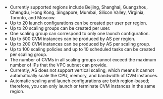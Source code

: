 - Currently supported regions include Beijing, Shanghai, Guangzhou, Chengdu, Hong Kong, Singapore, Mumbai, Silicon Valley, Virginia, Toronto, and Moscow.
- Up to 20 launch configurations can be created per user per region.
- Up to 20 scaling groups can be created per user.
- One scaling group can correspond to only one launch configuration.
- Up to 500 CVM instances can be produced by AS per region.
- Up to 200 CVM instances can be produced by AS per scaling group.
- Up to 100 scaling policies and up to 10 scheduled tasks can be created per scaling group.
- The number of CVMs in all scaling groups cannot exceed the maximum number of IPs that the VPC subnet can provide.
- Currently, AS does not support vertical scaling, which means it cannot automatically scale the CPU, memory, and bandwidth of CVM instances.
- Automatic scaling and launch configurations are both region-based; therefore, you can only launch or terminate CVM instances in the same region.
